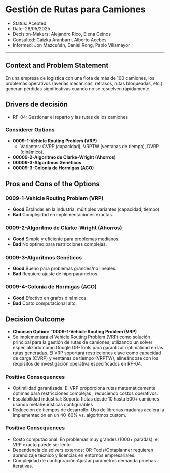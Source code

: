 # Gestión de Rutas para Camiones

* Status: Acepted
* Date: 28/05/2025
* Decision-Makers: Alejandro Rico, Elena Ceinos
* Consulted: Gaizka Aranbarri, Alberto Acebes
* Informed: Jon Mazcuñán, Daniel Rong, Pablo Villamayor
---

## Context and Problem Statement

En una empresa de logística con una flota de más de 100 camiones, los problemas operativos  (averías mecánicas, retrasos, rutas bloqueadas, etc.) generan pérdidas significativas cuando no se resuelven rápidamente.

## Drivers de decisión

* RF-04: Gestionar el reparto y las rutas de los camiones

### Considerer Options

* **0009-1-Vehicle Routing Problem (VRP)**
   - Variantes: CVRP (capacidad), VRPTW (ventanas de tiempo), DVRP (dinámico).
* **00009-2-Algoritmo de Clarke-Wright (Ahorros)**
* **00009-3-Algoritmos Genéticos**
* **00009-3-Colonia de Hormigas (ACO)**

## Pros and Cons of the Options

### 0009-1-Vehicle Routing Problem (VRP)
* **Good** Estándar en la industria, múltiples variantes (capacidad, tiempo).
* **Bad** Complejidad en implementaciones exactas.

### 0009-2-Algoritmo de Clarke-Wright (Ahorros)
* **Good** Simple y eficiente para problemas medianos.
* **Bad** No óptimo para restricciones complejas.

### 0009-3-Algoritmos Genéticos
* **Good** Bueno para problemas grandes/no lineales.
* **Bad** Requiere ajuste de hiperparámetros.

### 0009-4-Colonia de Hormigas (ACO)
* **Good** Efectivo en grafos dinámicos.
* **Bad** Costo computacional alto.

## Decision Outcome
* **Choosen Option: "0009-1-Vehicle Routing Problem (VRP)**
* Se implementará el Vehicle Routing Problem (VRP) como solución principal para la gestión de rutas de camiones, utilizando un solver especializado como Google OR-Tools para garantizar optimalidad en las rutas generadas. El VRP soportará restricciones clave como capacidad de carga (CVRP) y ventanas de tiempo (VRPTW), alineándose con los requisitos de investigación operativa especificados en RF-04.

### Positive Consequences

* Optimilidad garantizada:  El VRP proporciona rutas matemáticamente óptimas para restricciones complejas , reduciendo costos operativos.
* Escalabilidad industrial: Soporta flotas desde 10 hasta 500+ camiones usando metaheurísticas configurables
* Reducción de tiempos de desarrollo: Uso de librerías maduras  acelera la implementación en un 40-60% vs. algoritmos custom.

### Positive Consequences

* Costo computacional: En problemas muy grandes (1000+ paradas), el VRP exacto puede ser lento
* Dependencia de solvers externos: OR-Tools/Optaplanner requieren aprendizaje técnico y licencias en entornos empresariales.
* Complejidad de configuración:Ajustar parámetros demanda pruebas iterativas.
